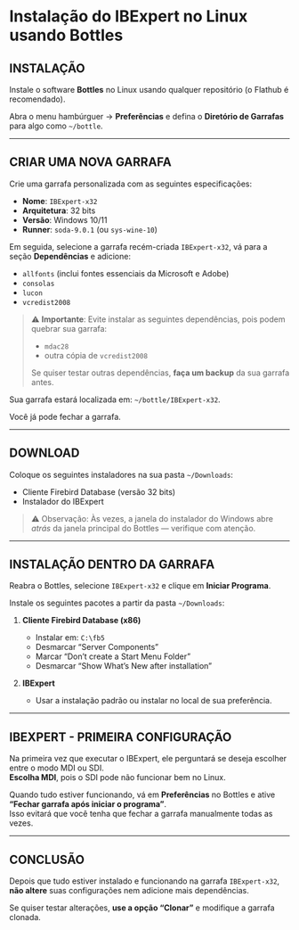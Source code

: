 # Instalação do IBExpert no Linux usando Bottles

## **INSTALAÇÃO**
Instale o software **Bottles** no Linux usando qualquer repositório (o Flathub é recomendado).

Abra o menu hambúrguer → **Preferências** e defina o **Diretório de Garrafas** para algo como `~/bottle`.

---

## **CRIAR UMA NOVA GARRAFA**
Crie uma garrafa personalizada com as seguintes especificações:

- **Nome**: `IBExpert-x32`  
- **Arquitetura**: 32 bits  
- **Versão**: Windows 10/11  
- **Runner**: `soda-9.0.1` (ou `sys-wine-10`)

Em seguida, selecione a garrafa recém-criada `IBExpert-x32`, vá para a seção **Dependências** e adicione:

- `allfonts` (inclui fontes essenciais da Microsoft e Adobe)
- `consolas`
- `lucon`
- `vcredist2008`

> ⚠️ **Importante**: Evite instalar as seguintes dependências, pois podem quebrar sua garrafa:
> - `mdac28`
> - outra cópia de `vcredist2008`  
> 
> Se quiser testar outras dependências, **faça um backup** da sua garrafa antes.

Sua garrafa estará localizada em: `~/bottle/IBExpert-x32`.

Você já pode fechar a garrafa.

---

## **DOWNLOAD**
Coloque os seguintes instaladores na sua pasta `~/Downloads`:

- Cliente Firebird Database (versão 32 bits)  
- Instalador do IBExpert  

> ⚠️ Observação: Às vezes, a janela do instalador do Windows abre *atrás* da janela principal do Bottles — verifique com atenção.

---

## **INSTALAÇÃO DENTRO DA GARRAFA**
Reabra o Bottles, selecione `IBExpert-x32` e clique em **Iniciar Programa**.

Instale os seguintes pacotes a partir da pasta `~/Downloads`:

1. **Cliente Firebird Database (x86)**
   - Instalar em: `C:\fb5`
   - Desmarcar “Server Components”
   - Marcar “Don’t create a Start Menu Folder”
   - Desmarcar “Show What’s New after installation”

2. **IBExpert**
   - Usar a instalação padrão ou instalar no local de sua preferência.

---

## **IBEXPERT - PRIMEIRA CONFIGURAÇÃO**
Na primeira vez que executar o IBExpert, ele perguntará se deseja escolher entre o modo MDI ou SDI.  
**Escolha MDI**, pois o SDI pode não funcionar bem no Linux.

Quando tudo estiver funcionando, vá em **Preferências** no Bottles e ative **“Fechar garrafa após iniciar o programa”**.  
Isso evitará que você tenha que fechar a garrafa manualmente todas as vezes.

---

## **CONCLUSÃO**
Depois que tudo estiver instalado e funcionando na garrafa `IBExpert-x32`, **não altere** suas configurações nem adicione mais dependências.

Se quiser testar alterações, **use a opção “Clonar”** e modifique a garrafa clonada.
